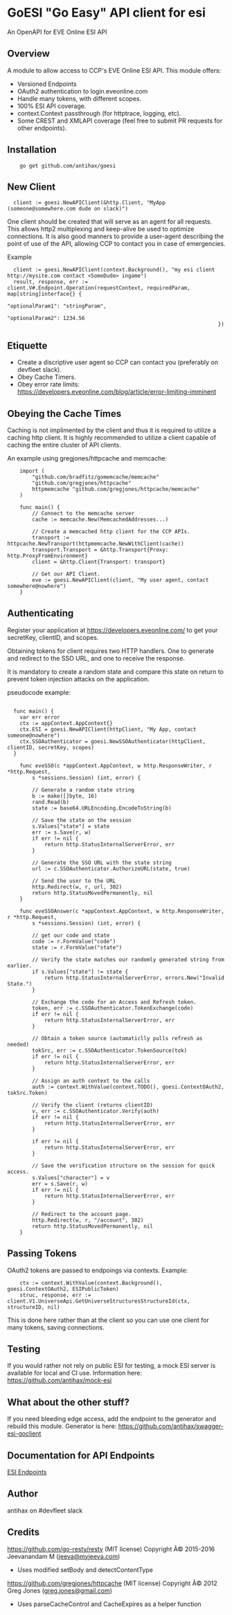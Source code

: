 # GoESI "Go Easy" API client for esi

An OpenAPI for EVE Online ESI API

## Overview
A module to allow access to CCP's EVE Online ESI API.
This module offers:
* Versioned Endpoints
* OAuth2 authentication to login.eveonline.com
* Handle many tokens, with different scopes.
* 100% ESI API coverage.
* context.Context passthrough (for httptrace, logging, etc).
* Some CREST and XMLAPI coverage (feel free to submit PR requests for other endpoints).

## Installation
```
    go get github.com/antihax/goesi
```

## New Client
```
  client := goesi.NewAPIClient(&http.Client, "MyApp (someone@somewhere.com dude on slack)")
```
One client should be created that will serve as an agent for all requests. This allows http2 multiplexing and keep-alive be used to optimize connections.
It is also good manners to provide a user-agent describing the point of use of the API, allowing CCP to contact you in case of emergencies.

Example
```
  client := goesi.NewAPIClient(context.Background(), "my esi client http://mysite.com contact <SomeDude> ingame")
  result, response, err := client.V#.Endpoint.Operation(requestContext, requiredParam, map[string]interface{} { 
                                                                        "optionalParam1": "stringParam",
                                                                        "optionalParam2": 1234.56
                                                                    })
```

## Etiquette 
* Create a discriptive user agent so CCP can contact you (preferably on devfleet slack).
* Obey Cache Timers.
* Obey error rate limits: https://developers.eveonline.com/blog/article/error-limiting-imminent

## Obeying the Cache Times
Caching is not implimented by the client and thus it is required to utilize
a caching http client. It is highly recommended to utilize a client capable
of caching the entire cluster of API clients.

An example using gregjones/httpcache and memcache:
```
	import (
		"github.com/bradfitz/gomemcache/memcache"
		"github.com/gregjones/httpcache"
		httpmemcache "github.com/gregjones/httpcache/memcache"
	)

	func main() {
		// Connect to the memcache server
		cache := memcache.New(MemcachedAddresses...)

		// Create a memcached http client for the CCP APIs.
		transport := httpcache.NewTransport(httpmemcache.NewWithClient(cache))
		transport.Transport = &http.Transport{Proxy: http.ProxyFromEnvironment}
		client = &http.Client{Transport: transport}

		// Get our API Client.
		eve := goesi.NewAPIClient(client, "My user agent, contact somewhere@nowhere")
	}
```

## Authenticating
Register your application at https://developers.eveonline.com/ to get your secretKey, clientID, and scopes.

Obtaining tokens for client requires two HTTP handlers. One to generate and redirect
to the SSO URL, and one to receive the response.

It is mandatory to create a random state and compare this state on return to prevent token injection attacks on the application.

pseudocode example:
```

  func main() {
    var err error
    ctx := appContext.AppContext{}
    ctx.ESI = goesi.NewAPIClient(httpClient, "My App, contact someone@nowhere")
    ctx.SSOAuthenticator = goesi.NewSSOAuthenticator(httpClient, clientID, secretKey, scopes)
  }

	func eveSSO(c *appContext.AppContext, w http.ResponseWriter, r *http.Request,
		s *sessions.Session) (int, error) {

		// Generate a random state string
		b := make([]byte, 16)
		rand.Read(b)
		state := base64.URLEncoding.EncodeToString(b)

		// Save the state on the session
		s.Values["state"] = state
		err := s.Save(r, w)
		if err != nil {
			return http.StatusInternalServerError, err
		}

		// Generate the SSO URL with the state string
		url := c.SSOAuthenticator.AuthorizeURL(state, true)

		// Send the user to the URL
		http.Redirect(w, r, url, 302)
		return http.StatusMovedPermanently, nil
	}

	func eveSSOAnswer(c *appContext.AppContext, w http.ResponseWriter, r *http.Request,
		s *sessions.Session) (int, error) {

		// get our code and state
		code := r.FormValue("code")
		state := r.FormValue("state")

		// Verify the state matches our randomly generated string from earlier.
		if s.Values["state"] != state {
			return http.StatusInternalServerError, errors.New("Invalid State.")
		}

		// Exchange the code for an Access and Refresh token.
		token, err := c.SSOAuthenticator.TokenExchange(code)
		if err != nil {
			return http.StatusInternalServerError, err
		}

		// Obtain a token source (automaticlly pulls refresh as needed)
		tokSrc, err := c.SSOAuthenticator.TokenSource(tok)
		if err != nil {
			return http.StatusInternalServerError, err
		}

		// Assign an auth context to the calls
		auth := context.WithValue(context.TODO(), goesi.ContextOAuth2, tokSrc.Token)

		// Verify the client (returns clientID)
		v, err := c.SSOAuthenticator.Verify(auth)
		if err != nil {
			return http.StatusInternalServerError, err
		}

		if err != nil {
			return http.StatusInternalServerError, err
		}

		// Save the verification structure on the session for quick access.
		s.Values["character"] = v
		err = s.Save(r, w)
		if err != nil {
			return http.StatusInternalServerError, err
		}

		// Redirect to the account page.
		http.Redirect(w, r, "/account", 302)
		return http.StatusMovedPermanently, nil
	}
```

## Passing Tokens
OAuth2 tokens are passed to endpoings via contexts. Example:
```
	ctx := context.WithValue(context.Background(), goesi.ContextOAuth2, ESIPublicToken)
	struc, response, err := client.V1.UniverseApi.GetUniverseStructuresStructureId(ctx, structureID, nil)
```

This is done here rather than at the client so you can use one client for many tokens, saving connections.

## Testing
If you would rather not rely on public ESI for testing, a mock ESI server is available for local and CI use.
Information here: https://github.com/antihax/mock-esi

## What about the other stuff?
If you need bleeding edge access, add the endpoint to the generator and rebuild this module. 
Generator is here: https://github.com/antihax/swagger-esi-goclient

## Documentation for API Endpoints
[ESI Endpoints](./esi/README.md)

## Author
  antihax on #devfleet slack

## Credits
https://github.com/go-resty/resty (MIT license) Copyright Â© 2015-2016 Jeevanandam M (jeeva@myjeeva.com)
 - Uses modified setBody and detectContentType

https://github.com/gregjones/httpcache (MIT license) Copyright Â© 2012 Greg Jones (greg.jones@gmail.com)
  - Uses parseCacheControl and CacheExpires as a helper function


